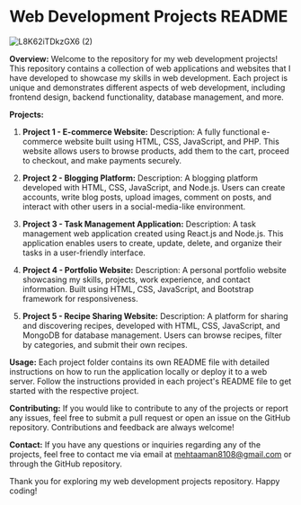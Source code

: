 # **Web Development Projects README**

![L8K62iTDkzGX6 (2)](https://github.com/AmanMehta199816/AmanCODEWEB/assets/96304523/057b2a9c-cb74-4365-8d4e-e28141872571)

**Overview:**
Welcome to the repository for my web development projects! This repository contains a collection of web applications and websites that I have developed to showcase my skills in web development. Each project is unique and demonstrates different aspects of web development, including frontend design, backend functionality, database management, and more.

**Projects:**

1. **Project 1 - E-commerce Website:**
   Description: A fully functional e-commerce website built using HTML, CSS, JavaScript, and PHP. This website allows users to browse products, add them to the cart, proceed to checkout, and make payments securely.
   
2. **Project 2 - Blogging Platform:**
   Description: A blogging platform developed with HTML, CSS, JavaScript, and Node.js. Users can create accounts, write blog posts, upload images, comment on posts, and interact with other users in a social-media-like environment.
   
3. **Project 3 - Task Management Application:**
   Description: A task management web application created using React.js and Node.js. This application enables users to create, update, delete, and organize their tasks in a user-friendly interface.
   
4. **Project 4 - Portfolio Website:**
   Description: A personal portfolio website showcasing my skills, projects, work experience, and contact information. Built using HTML, CSS, JavaScript, and Bootstrap framework for responsiveness.
   
5. **Project 5 - Recipe Sharing Website:**
   Description: A platform for sharing and discovering recipes, developed with HTML, CSS, JavaScript, and MongoDB for database management. Users can browse recipes, filter by categories, and submit their own recipes.
   
**Usage:**
Each project folder contains its own README file with detailed instructions on how to run the application locally or deploy it to a web server. Follow the instructions provided in each project's README file to get started with the respective project.

**Contributing:**
If you would like to contribute to any of the projects or report any issues, feel free to submit a pull request or open an issue on the GitHub repository. Contributions and feedback are always welcome!

**Contact:**
If you have any questions or inquiries regarding any of the projects, feel free to contact me via email at [mehtaaman8108@gmail.com](mehtaaman8108@gmail.com) or through the GitHub repository.

Thank you for exploring my web development projects repository. Happy coding!
